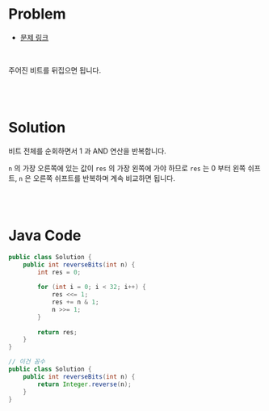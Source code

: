 # Problem

- [문제 링크](https://leetcode.com/problems/reverse-bits/)

<br>

주어진 비트를 뒤집으면 됩니다.

<br><br>

# Solution

비트 전체를 순회하면서 1 과 AND 연산을 반복합니다.

`n` 의 가장 오른쪽에 있는 값이 `res` 의 가장 왼쪽에 가야 하므로 `res` 는 0 부터 왼쪽 쉬프트, `n` 은 오른쪽 쉬프트를 반복하며 계속 비교하면 됩니다.

<br><br>

# Java Code

```java
public class Solution {
    public int reverseBits(int n) {
        int res = 0;
        
        for (int i = 0; i < 32; i++) {
            res <<= 1;
            res += n & 1;
            n >>= 1;
        }
        
        return res;
    }
}

// 이건 꼼수
public class Solution {
    public int reverseBits(int n) {
        return Integer.reverse(n);
    }
}
```
